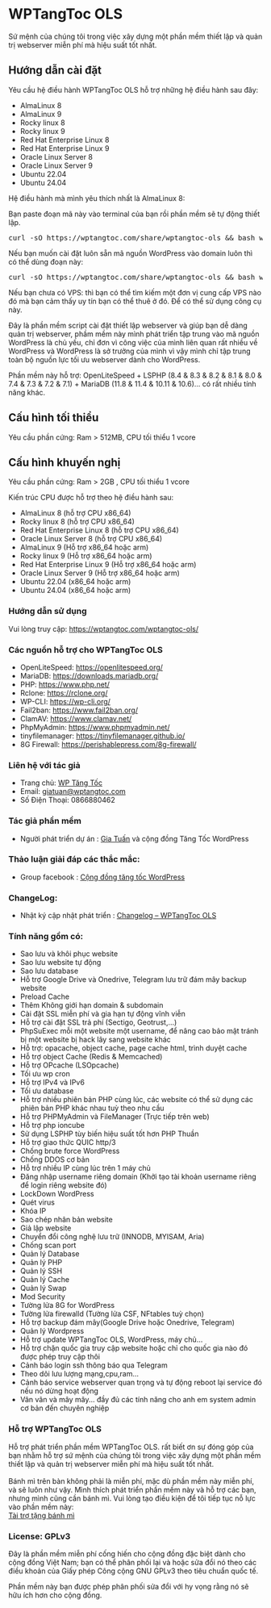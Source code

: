 # WPTangToc OLS
Sứ mệnh của chúng tôi trong việc xây dựng một phần mềm thiết lập và quản trị webserver miễn phí mà hiệu suất tốt nhất.

<h2>Hướng dẫn cài đặt</h2>
Yêu cầu hệ điều hành WPTangToc OLS hỗ trợ những hệ điều hành sau đây:
<ul>
<li>
AlmaLinux 8
</li>
<li>
AlmaLinux 9
</li>

<li>
Rocky linux 8
</li>
<li>
Rocky linux 9
</li>

<li>
Red Hat Enterprise Linux 8
</li>

<li>
Red Hat Enterprise Linux 9
</li>

<li>
Oracle Linux Server 8
</li>

<li>
Oracle Linux Server 9
</li>

<li>
Ubuntu 22.04
</li>
<li>
Ubuntu 24.04
</li>

</ul>
Hệ điều hành mà mình yêu thích nhất là AlmaLinux 8:


Bạn paste đoạn mã này vào terminal của bạn rồi phần mềm sẽ tự động thiết lập.


<pre>curl -sO https://wptangtoc.com/share/wptangtoc-ols && bash wptangtoc-ols</pre>

Nếu bạn muốn cài đặt luôn sẵn mã nguồn WordPress vào domain luôn thì có thể dùng đoạn này:

<pre>curl -sO https://wptangtoc.com/share/wptangtoc-ols && bash wptangtoc-ols wp</pre>

Nếu bạn chưa có VPS: thì bạn có thể tìm kiếm một đơn vị cung cấp VPS nào đó mà bạn cảm thấy uy tín bạn có thể thuê ở đó. Để có thể sử dụng công cụ này.

Đây là phần mềm script cài đặt thiết lập webserver và giúp bạn dễ dàng quản trị webserver, phầm mềm này mình phát triển tập trung vào mã nguồn WordPress là chủ yếu, chỉ đơn vì công việc của mình liên quan rất nhiều về WordPress và WordPress là sở trưởng của mình vì vậy mình chỉ tập trung toàn bộ nguồn lực tối ưu webserver dành cho WordPress.

Phần mềm này hỗ trợ: OpenLiteSpeed + LSPHP (8.4 & 8.3 & 8.2 & 8.1 & 8.0 & 7.4 & 7.3 & 7.2 & 7.1) + MariaDB (11.8 & 11.4 & 10.11 & 10.6)... có rất nhiều tính năng khác.

<h2>Cấu hình tối thiểu</h2>
Yêu cầu phần cứng: Ram > 512MB, CPU tối thiểu 1 vcore
<h2>Cấu hình khuyến nghị</h2>
Yêu cầu phần cứng: Ram > 2GB , CPU tối thiểu 1 vcore

Kiến trúc CPU được hỗ trợ theo hệ điều hành sau:
<ul>
<li>
AlmaLinux 8 (hỗ trợ CPU x86_64)
</li>

<li>
Rocky linux 8 (hỗ trợ CPU x86_64)
</li>

<li>
Red Hat Enterprise Linux 8 (hỗ trợ CPU x86_64)
</li>

<li>
Oracle Linux Server 8 (hỗ trợ CPU x86_64)
</li>

<li>
AlmaLinux 9 (Hỗ trợ x86_64 hoặc arm)
</li>

<li>
Rocky linux 9 (Hỗ trợ x86_64 hoặc arm)
</li>

<li>
Red Hat Enterprise Linux 9 (Hỗ trợ x86_64 hoặc arm)
</li>


<li>
Oracle Linux Server 9 (Hỗ trợ x86_64 hoặc arm)
</li>

<li>
Ubuntu 22.04 (x86_64 hoặc arm)
</li>
<li>
Ubuntu 24.04 (x86_64 hoặc arm)
</li>

</ul>


<h3>Hướng dẫn sử dụng</h3>

Vui lòng truy cập: <a href="https://wptangtoc.com/wptangtoc-ols/">https://wptangtoc.com/wptangtoc-ols/</a>

<h3>Các nguồn hỗ trợ cho WPTangToc OLS</h3>

<ul>
<li>OpenLiteSpeed: <a href="https://openlitespeed.org/">https://openlitespeed.org/</a></li>
<li>MariaDB: <a href="https://downloads.mariadb.org/">https://downloads.mariadb.org/</a></li>
<li>PHP: <a href="https://www.php.net/">https://www.php.net/</a></li>
<li>Rclone: <a href="https://rclone.org/">https://rclone.org/</a></li>
<li>WP-CLI: <a href="https://wp-cli.org/">https://wp-cli.org/</a></li>
<li>Fail2ban: <a href="https://www.fail2ban.org/">https://www.fail2ban.org/</a></li>
<li>ClamAV: <a href="https://www.clamav.net/">https://www.clamav.net/</a></li>
<li>PhpMyAdmin: <a href="https://www.phpmyadmin.net/">https://www.phpmyadmin.net/</a></li>
<li>tinyfilemanager: <a href="https://tinyfilemanager.github.io/">https://tinyfilemanager.github.io/</a></li>
<li>8G Firewall: <a href="https://perishablepress.com/8g-firewall/">https://perishablepress.com/8g-firewall/</a></li>
</ul>

<h3>Liên hệ với tác giả</h3>
<ul>
<li>Trang chủ: <a href="https://wptangtoc.com">WP Tăng Tốc</a></li>
<li>Email: <a href="mailto:giatuan@wptangtoc.com">giatuan@wptangtoc.com</a></li>
<li>Số Điện Thoại: 0866880462</li>
</ul>

<h3>Tác giả phần mềm</h3>
<ul>
<li>Người phát triển dự án : <a href="https://wptangtoc.com/gia-tuan/">Gia Tuấn</a> và cộng đồng Tăng Tốc WordPress</li>
</ul>

<h3>Thảo luận giải đáp các thắc mắc: </h3>

<ul>
<li>Group facebook : <a href="https://www.facebook.com/groups/wptangtoc/">Cộng đồng tăng tốc WordPress</a></li>
</ul>


<h3>ChangeLog: </h3>
<ul>
<li>Nhật ký cập nhật phát triển : <a href="https://wptangtoc.com/changelog-wptangtoc-ols/">Changelog – WPTangToc OLS</a></li>
</ul>


<h3>Tính năng gồm có: </h3>
<ul>
<li>Sao lưu và khôi phục website</li>
<li>Sao lưu website tự động</li>
<li>Sao lưu database</li>
<li>Hỗ trợ Google Drive và Onedrive, Telegram lưu trữ đám mây backup website</li>
<li>Preload Cache</li>
<li>Thêm Không giới hạn domain & subdomain</li>
<li>Cài đặt SSL miễn phí và gia hạn tự động vĩnh viễn</li>
<li>Hỗ trợ cài đặt SSL trả phí (Sectigo, Geotrust,...)</li>
<li>PhpSuExec mỗi một website một username, để nâng cao bảo mật tránh bị một website bị hack lây sang website khác</li>
<li>Hỗ trợ: opacache, object cache, page cache html, trình duyệt cache</li>
<li>Hỗ trợ object Cache (Redis & Memcached)</li>
<li>Hỗ trợ OPcache (LSOpcache)</li>
<li>Tối ưu wp cron</li>
<li>Hỗ trợ IPv4 và IPv6</li>
<li>Tối ưu database</li>
<li>Hỗ trợ nhiều phiên bản PHP cùng lúc, các website có thể sử dụng các phiên bản PHP khác nhau tuỳ theo nhu cầu</li>
<li>Hỗ trợ PHPMyAdmin và FileManager (Trực tiếp trên web)</li>
<li>Hỗ trợ php ioncube</li>
<li>Sử dụng LSPHP tùy biến hiệu suất tốt hơn PHP Thuần</li>
<li>Hỗ trợ giao thức QUIC http/3</li>
<li>Chống brute force WordPress</li>
<li>Chống DDOS cơ bản</li>
<li>Hỗ trợ nhiều IP cùng lúc trên 1 máy chủ</li>
<li>Đăng nhập username riêng domain (Khởi tạo tài khoản username riêng để login riêng website đó)</li>
<li>LockDown WordPress</li>
<li>Quét virus</li>
<li>Khóa IP</li>
<li>Sao chép nhân bản website</li>
<li>Giả lập website</li>
<li>Chuyển đổi công nghệ lưu trữ (INNODB, MYISAM, Aria)</li>
<li>Chống scan port</li>
<li>Quản lý Database</li>
<li>Quản lý PHP</li>
<li>Quản lý SSH</li>
<li>Quản lý Cache</li>
<li>Quản lý Swap</li>
<li>Mod Security</li>
<li>Tường lửa 8G for WordPress</li>
<li>Tường lửa firewalld (Tường lửa CSF, NFtables tuỳ chọn)</li>
<li>Hỗ trợ backup đám mây(Google Drive hoặc Onedrive, Telegram)</li>
<li>Quản lý Wordpress</li>
<li>Hỗ trợ update WPTangToc OLS, WordPress, máy chủ...</li>
<li>Hỗ trợ chặn quốc gia truy cập website hoặc chỉ cho quốc gia nào đó được phép truy cập thôi</li>
<li>Cảnh báo login ssh thông báo qua Telegram</li>
<li>Theo dõi lưu lượng mạng,cpu,ram...</li>
<li>Cảnh báo service webserver quan trọng và tự động reboot lại service đó nếu nó dừng hoạt động</li>
<li>Vân vân và mây mây... đầy đủ các tính năng cho anh em system admin cơ bản đến chuyên nghiệp</li>
</ul>

<h3>Hỗ trợ WPTangToc OLS</h3>
Hỗ trợ phát triển phần mềm WPTangToc OLS. rất biết ơn sự đóng góp của bạn nhằm hỗ trợ sứ mệnh của chúng tôi trong việc xây dựng một phần mềm thiết lập và quản trị webserver miễn phí mà hiệu suất tốt nhất.
<br>
<br>
Bánh mì trên bàn không phải là miễn phí, mặc dù phần mềm này miễn phí, và sẽ luôn như vậy. Mình thích phát triển phần mềm này và hỗ trợ các bạn, nhưng mình cũng cần bánh mì. Vui lòng tạo điều kiện để tôi tiếp tục nỗ lực vào phần mềm này:<br>
<a href="https://wptangtoc.com/donate">Tài trợ tặng bánh mì</a>


<h3>License: GPLv3</h3>

Đây là phần mềm miễn phí cống hiến cho cộng đồng đặc biệt dành cho cộng đồng Việt Nam; bạn có thể phân phối lại và hoặc sửa đổi nó theo các điều khoản của Giấy phép Công cộng GNU GPLv3 theo tiêu chuẩn quốc tế.

Phần mềm này bạn được phép phân phối sửa đổi với hy vọng rằng nó sẽ hữu ích hơn cho cộng đồng.

